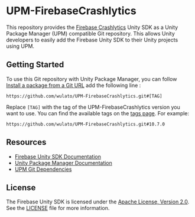 # UPM-FirebaseCrashlytics

This repository provides the [Firebase Crashlytics](https://developers.google.com/unity/archive#firebase_crashlytics) Unity SDK as a Unity Package Manager (UPM) compatible Git repository. This allows Unity developers to easily add the Firebase Unity SDK to their Unity projects using UPM. 

## Getting Started

To use this Git repository with Unity Package Manager, you can follow [Install a package from a Git URL](https://docs.unity3d.com/Manual/upm-ui-giturl.html) add the following line :

```
https://github.com/wulato/UPM-FirebaseCrashlytics.git#[TAG]
```

Replace `[TAG]` with the tag of the UPM-FirebaseCrashlytics version you want to use. You can find the available tags on the [tags page](https://github.com/wulato/UPM-FirebaseCrashlytics/tags). For example:

```
https://github.com/wulato/UPM-FirebaseCrashlytics.git#10.7.0
```

## Resources

- [Firebase Unity SDK Documentation](https://firebase.google.com/docs/unity/setup)
- [Unity Package Manager Documentation](https://docs.unity3d.com/Manual/Packages.html)
- [UPM Git Dependencies](https://docs.unity3d.com/Manual/upm-git.html)

## License

The Firebase Unity SDK is licensed under the [Apache License, Version 2.0](http://www.apache.org/licenses/LICENSE-2.0). See the [LICENSE](LICENSE) file for more information.

